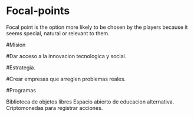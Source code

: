 # Focal-points
Focal point is the option more likely to be chosen by the players because it seems special, natural or relevant to them.


#Mision

#Dar acceso a la innovacion tecnologica y social.

#Estrategia.

#Crear empresas que arreglen problemas reales.

#Programas

Biblioteca de objetos libres
Espacio abierto de educacion alternativa.
Criptomonedas para registrar acciones.

